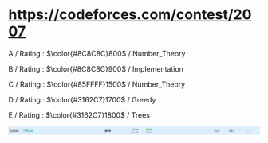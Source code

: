 # https://codeforces.com/contest/2007 

A / Rating : $\color{#8C8C8C}800$ / Number_Theory

B / Rating : $\color{#8C8C8C}900$ / Implementation

C / Rating : $\color{#85FFFF}1500$ / Number_Theory

D / Rating : $\color{#3162C7}1700$ / Greedy

E / Rating : $\color{#3162C7}1800$ / Trees

![My Image](https://github.com/kss418/Codeforces/blob/main/Images/969.png)
